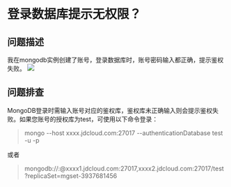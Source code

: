 # 登录数据库提示无权限？

## 问题描述
我在mongodb实例创建了账号，登录数据库时，账号密码输入都正确，提示鉴权失败。
![](https://github.com/jdcloudcom/cn/blob/master/image/mongodb/mongo-030.png)


## 问题排查

MongoDB登录时需输入账号对应的鉴权库，鉴权库未正确输入则会提示鉴权失败。如果您账号的授权库为test，可使用以下命令登录：

> mongo --host xxxx.jdcloud.com:27017 --authenticationDatabase test -u <username> -p <password>

或者

> mongodb://<username>:<password>@xxxx1.jdcloud.com:27017,xxxx2.jdcloud.com:27017/test?replicaSet=mgset-3937681456 

